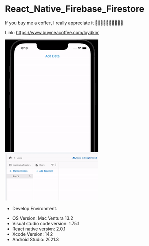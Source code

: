# React_Native_Firebase_Firestore

If you buy me a coffee, I really appreciate it 🙇🏻‍♂️🙇🏻‍♂️🙇🏻‍♂️😀

Link: https://www.buymeacoffee.com/loydkim

<img src="https://github.com/loydkim/React_Native_Firebase_Firestore/blob/main/short.gif" width="300" height="520">

* Develop Environment.

- OS Version: Mac Ventura 13.2
- Visual studio code version: 1.75.1
- React native version: 2.0.1
- Xcode Version: 14.2
- Android Studio: 2021.3
